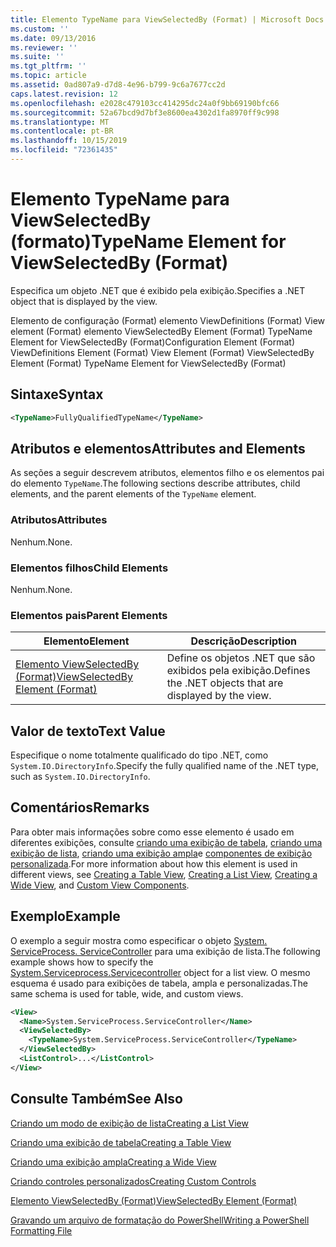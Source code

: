 ```yaml
---
title: Elemento TypeName para ViewSelectedBy (Format) | Microsoft Docs
ms.custom: ''
ms.date: 09/13/2016
ms.reviewer: ''
ms.suite: ''
ms.tgt_pltfrm: ''
ms.topic: article
ms.assetid: 0ad807a9-d7d8-4e96-b799-9c6a7677cc2d
caps.latest.revision: 12
ms.openlocfilehash: e2028c479103cc414295dc24a0f9bb69190bfc66
ms.sourcegitcommit: 52a67bcd9d7bf3e8600ea4302d1fa8970ff9c998
ms.translationtype: MT
ms.contentlocale: pt-BR
ms.lasthandoff: 10/15/2019
ms.locfileid: "72361435"
---
```

# <a name="typename-element-for-viewselectedby-format"></a><span data-ttu-id="d86d3-102">Elemento TypeName para ViewSelectedBy (formato)</span><span class="sxs-lookup"><span data-stu-id="d86d3-102">TypeName Element for ViewSelectedBy (Format)</span></span>

<span data-ttu-id="d86d3-103">Especifica um objeto .NET que é exibido pela exibição.</span><span class="sxs-lookup"><span data-stu-id="d86d3-103">Specifies a .NET object that is displayed by the view.</span></span>

<span data-ttu-id="d86d3-104">Elemento de configuração (Format) elemento ViewDefinitions (Format) View element (Format) elemento ViewSelectedBy Element (Format) TypeName Element for ViewSelectedBy (Format)</span><span class="sxs-lookup"><span data-stu-id="d86d3-104">Configuration Element (Format) ViewDefinitions Element (Format) View Element (Format) ViewSelectedBy Element (Format) TypeName Element for ViewSelectedBy (Format)</span></span>

## <a name="syntax"></a><span data-ttu-id="d86d3-105">Sintaxe</span><span class="sxs-lookup"><span data-stu-id="d86d3-105">Syntax</span></span>

```xml
<TypeName>FullyQualifiedTypeName</TypeName>
```

## <a name="attributes-and-elements"></a><span data-ttu-id="d86d3-106">Atributos e elementos</span><span class="sxs-lookup"><span data-stu-id="d86d3-106">Attributes and Elements</span></span>

<span data-ttu-id="d86d3-107">As seções a seguir descrevem atributos, elementos filho e os elementos pai do elemento `TypeName`.</span><span class="sxs-lookup"><span data-stu-id="d86d3-107">The following sections describe attributes, child elements, and the parent elements of the `TypeName` element.</span></span>

### <a name="attributes"></a><span data-ttu-id="d86d3-108">Atributos</span><span class="sxs-lookup"><span data-stu-id="d86d3-108">Attributes</span></span>

<span data-ttu-id="d86d3-109">Nenhum.</span><span class="sxs-lookup"><span data-stu-id="d86d3-109">None.</span></span>

### <a name="child-elements"></a><span data-ttu-id="d86d3-110">Elementos filhos</span><span class="sxs-lookup"><span data-stu-id="d86d3-110">Child Elements</span></span>

<span data-ttu-id="d86d3-111">Nenhum.</span><span class="sxs-lookup"><span data-stu-id="d86d3-111">None.</span></span>

### <a name="parent-elements"></a><span data-ttu-id="d86d3-112">Elementos pais</span><span class="sxs-lookup"><span data-stu-id="d86d3-112">Parent Elements</span></span>

|<span data-ttu-id="d86d3-113">Elemento</span><span class="sxs-lookup"><span data-stu-id="d86d3-113">Element</span></span>|<span data-ttu-id="d86d3-114">Descrição</span><span class="sxs-lookup"><span data-stu-id="d86d3-114">Description</span></span>|
|-------------|-----------------|
|[<span data-ttu-id="d86d3-115">Elemento ViewSelectedBy (Format)</span><span class="sxs-lookup"><span data-stu-id="d86d3-115">ViewSelectedBy Element (Format)</span></span>](./viewselectedby-element-format.md)|<span data-ttu-id="d86d3-116">Define os objetos .NET que são exibidos pela exibição.</span><span class="sxs-lookup"><span data-stu-id="d86d3-116">Defines the .NET objects that are displayed by the view.</span></span>|

## <a name="text-value"></a><span data-ttu-id="d86d3-117">Valor de texto</span><span class="sxs-lookup"><span data-stu-id="d86d3-117">Text Value</span></span>

<span data-ttu-id="d86d3-118">Especifique o nome totalmente qualificado do tipo .NET, como `System.IO.DirectoryInfo`.</span><span class="sxs-lookup"><span data-stu-id="d86d3-118">Specify the fully qualified name of the .NET type, such as `System.IO.DirectoryInfo`.</span></span>

## <a name="remarks"></a><span data-ttu-id="d86d3-119">Comentários</span><span class="sxs-lookup"><span data-stu-id="d86d3-119">Remarks</span></span>

<span data-ttu-id="d86d3-120">Para obter mais informações sobre como esse elemento é usado em diferentes exibições, consulte [criando uma exibição de tabela](./creating-a-table-view.md), [criando uma exibição de lista](./creating-a-list-view.md), [criando uma exibição ampla](./creating-a-wide-view.md)e [componentes de exibição personalizada](./creating-custom-controls.md).</span><span class="sxs-lookup"><span data-stu-id="d86d3-120">For more information about how this element is used in different views, see [Creating a Table View](./creating-a-table-view.md), [Creating a List View](./creating-a-list-view.md), [Creating a Wide View](./creating-a-wide-view.md), and [Custom View Components](./creating-custom-controls.md).</span></span>

## <a name="example"></a><span data-ttu-id="d86d3-121">Exemplo</span><span class="sxs-lookup"><span data-stu-id="d86d3-121">Example</span></span>

<span data-ttu-id="d86d3-122">O exemplo a seguir mostra como especificar o objeto [System. ServiceProcess. ServiceController](/dotnet/api/System.ServiceProcess.ServiceController) para uma exibição de lista.</span><span class="sxs-lookup"><span data-stu-id="d86d3-122">The following example shows how to specify the [System.Serviceprocess.Servicecontroller](/dotnet/api/System.ServiceProcess.ServiceController) object for a list view.</span></span> <span data-ttu-id="d86d3-123">O mesmo esquema é usado para exibições de tabela, ampla e personalizadas.</span><span class="sxs-lookup"><span data-stu-id="d86d3-123">The same schema is used for table, wide, and custom views.</span></span>

```xml
<View>
  <Name>System.ServiceProcess.ServiceController</Name>
  <ViewSelectedBy>
    <TypeName>System.ServiceProcess.ServiceController</TypeName>
  </ViewSelectedBy>
  <ListControl>...</ListControl>
</View>
```

## <a name="see-also"></a><span data-ttu-id="d86d3-124">Consulte Também</span><span class="sxs-lookup"><span data-stu-id="d86d3-124">See Also</span></span>

[<span data-ttu-id="d86d3-125">Criando um modo de exibição de lista</span><span class="sxs-lookup"><span data-stu-id="d86d3-125">Creating a List View</span></span>](./creating-a-list-view.md)

[<span data-ttu-id="d86d3-126">Criando uma exibição de tabela</span><span class="sxs-lookup"><span data-stu-id="d86d3-126">Creating a Table View</span></span>](./creating-a-table-view.md)

[<span data-ttu-id="d86d3-127">Criando uma exibição ampla</span><span class="sxs-lookup"><span data-stu-id="d86d3-127">Creating a Wide View</span></span>](./creating-a-wide-view.md)

[<span data-ttu-id="d86d3-128">Criando controles personalizados</span><span class="sxs-lookup"><span data-stu-id="d86d3-128">Creating Custom Controls</span></span>](./creating-custom-controls.md)

[<span data-ttu-id="d86d3-129">Elemento ViewSelectedBy (Format)</span><span class="sxs-lookup"><span data-stu-id="d86d3-129">ViewSelectedBy Element (Format)</span></span>](./viewselectedby-element-format.md)

[<span data-ttu-id="d86d3-130">Gravando um arquivo de formatação do PowerShell</span><span class="sxs-lookup"><span data-stu-id="d86d3-130">Writing a PowerShell Formatting File</span></span>](./writing-a-powershell-formatting-file.md)
